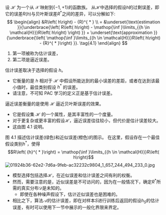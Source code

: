 设 $\mathcal{H}$ 为一个从 $\mathcal{X}$ 映射到$\{ - 1, + 1\}$的函数族。
从$\mathcal{H}$中选择的假设$h$的过剩误差，即它的误差$R\left( h\right)$与贝叶斯误差${R}^{ * }$之间的差异，可以分解如下:
$$
\begin{align}
&R\left( h\right) - {R}^{ * } \\
= &\underset{\text{estimation }}{\underbrace{\left( R\left( h\right) - \mathop{\inf }\limits_{{h \in \mathcal{H}}}R\left( h\right) \right) }} + \underset{\text{approximation }}{\underbrace{\left( \mathop{\inf }\limits_{{h \in \mathcal{H}}}R\left( h\right) - {R}^{ * }\right) }}. \tag{4.1}
\end{align}
$$
1. 第一项被称为估计误差，
2. 第二项是逼近误差。

估计误差取决于选择的假设 $h$。
- 它衡量的是 $h$ 相对于 $\mathcal{H}$ 中假设所能达到的最小误差的差距，或者在达到该最小值时，最佳类别假设 ${h}^{ * }$ 的误差。
- 请注意，不可知 PAC 学习的定义正是基于估计误差。

逼近误差衡量的是使用 $\mathcal{H}$ 逼近贝叶斯误差的效果。
- 它是假设集 $\mathcal{H}$ 的一个属性，是其丰富性的一个度量。
- 对于更复杂或更丰富的假设$\mathcal{H}$，逼近误差往往较小，但代价是估计误差较大。
- 这由图 4.1 说明。

图 4.1
描述估计误差(绿色)和近似误差(橙色)的图示。
在这里，假设存在一个最佳假设类别${h}^{ * }$，使得$$R\left( {h}^{ * }\right) = \mathop{\inf }\limits_{{h \in \mathcal{H}}}R\left( h\right)$$
![01924b36-62e2-7d6a-9feb-ac32232c9804_1_657_244_494_233_0.jpg](images/01924b36-62e2-7d6a-9feb-ac32232c9804_1_657_244_494_233_0.jpg)

- 模型选择包括选择$\mathcal{H}$，在近似误差和估计误差之间有利的权衡。
- 然而，需要注意的是，近似误差是不可访问的，因为在一般情况下，确定${R}^{ * }$所需的真实分布$\mathcal{D}$是未知的。
	- 即使在各种噪声假设下，估计近似误差也是困难的。
- 相比之下，算法$\mathcal{A}$的估计误差，即在对样本$S$进行训练后返回的假设${h}_{S}$的估计误差，有时可以使用下一节中展示的一般化界限来界定。
